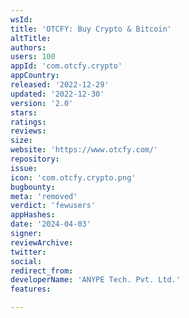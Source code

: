 ```yaml
---
wsId: 
title: 'OTCFY: Buy Crypto & Bitcoin'
altTitle: 
authors: 
users: 100
appId: 'com.otcfy.crypto'
appCountry: 
released: '2022-12-29'
updated: '2022-12-30'
version: '2.0'
stars: 
ratings: 
reviews: 
size: 
website: 'https://www.otcfy.com/'
repository: 
issue: 
icon: 'com.otcfy.crypto.png'
bugbounty: 
meta: 'removed'
verdict: 'fewusers'
appHashes: 
date: '2024-04-03'
signer: 
reviewArchive: 
twitter: 
social: 
redirect_from: 
developerName: 'ANYPE Tech. Pvt. Ltd.'
features: 

---
```


